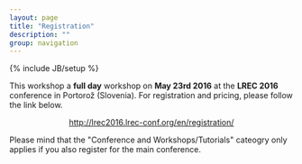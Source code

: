 ```yaml
---
layout: page
title: "Registration"
description: ""
group: navigation
---
```

{% include JB/setup %}

This workshop a **full day** workshop on **May 23rd 2016** at the **LREC 2016** conference in Portorož (Slovenia). For registration and pricing, please follow the link below.

<div style="text-align:center;">
<a href="http://lrec2016.lrec-conf.org/en/registration/">http://lrec2016.lrec-conf.org/en/registration/</a>
</div>                        

<p></p>

Please mind that the "Conference and Workshops/Tutorials" cateogry only applies if you also register for the main conference.